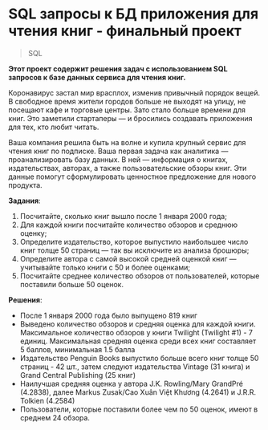 # SQL запросы к БД приложения для чтения книг - финальный проект

> SQL

**Этот проект содержит решения задач с использованием SQL запросов к базе данных сервиса для чтения книг.**

Коронавирус застал мир врасплох, изменив привычный порядок вещей. В свободное время жители городов больше не выходят на улицу, не посещают кафе и торговые центры. Зато стало больше времени для книг. Это заметили стартаперы — и бросились создавать приложения для тех, кто любит читать.

Ваша компания решила быть на волне и купила крупный сервис для чтения книг по подписке. Ваша первая задача как аналитика — проанализировать базу данных. В ней — информация о книгах, издательствах, авторах, а также пользовательские обзоры книг. Эти данные помогут сформулировать ценностное предложение для нового продукта.

**Задания**:

1) Посчитайте, сколько книг вышло после 1 января 2000 года;
2) Для каждой книги посчитайте количество обзоров и среднюю оценку;
3) Определите издательство, которое выпустило наибольшее число книг толще 50 страниц — так вы исключите из анализа брошюры;
4) Определите автора с самой высокой средней оценкой книг — учитывайте только книги с 50 и более оценками;
5) Посчитайте среднее количество обзоров от пользователей, которые поставили больше 50 оценок.

**Решения**:

- После 1 января 2000 года было выпущено 819 книг
- Выведено количество обзоров и средняя оценка для каждой книги. Максимальное количество обзоров у книги Twilight (Twilight #1) - 7 единиц. Максимальная средняя оценка среди всех книг составляет 5 баллов, минимальная 1.5 балла
- Издательство Penguin Books выпустило больше всего книг толще 50 страниц - 42 шт., затем следуют издательства Vintage (31 книга) и Grand Central Publishing (25 книг)
- Наилучшая средняя оценка у автора J.K. Rowling/Mary GrandPré (4.2838), далее Markus Zusak/Cao Xuân Việt Khương (4.2641) и J.R.R. Tolkien (4.2584)
- Пользователи, которые поставили более чем по 50 оценок, имеют в среднем 24 обзора.
